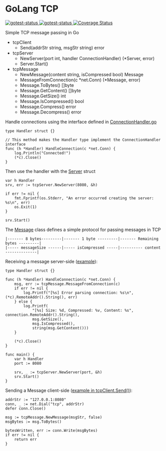 # GoLang TCP

<a href="https://github.com/evindunn/gtcp/actions?query=workflow%3ABuild">
  <img type="image/svg" alt="gotest-status" src="https://github.com/evindunn/gtcp/workflows/Build/badge.svg">
</a>

<a href="https://github.com/evindunn/gtcp/actions?query=workflow%3ATest">
  <img type="image/svg" alt="gotest-status" src="https://github.com/evindunn/gtcp/workflows/Test/badge.svg">
</a>

<a href='https://coveralls.io/github/evindunn/gtcp?branch=master'>
  <img src='https://coveralls.io/repos/github/evindunn/gtcp/badge.svg?branch=master&service=github' alt='Coverage Status' />
</a>

Simple TCP message passing in Go

- tcpClient
  - Send(addrStr string, msgStr string) error
- tcpServer
  - NewServer(port int, handler ConnectionHandler) (*Server, error)
  - Server.Start()
- tcpMessage
  - NewMessage(content string, isCompressed bool) Message
  - MessageFromConnection(c *net.Conn) (*Message, error)
  - Message.ToBytes() []byte
  - Message.GetContent() []byte
  - Message.GetSize() int
  - Message.IsCompressed() bool
  - Message.Compress() error
  - Message.Decompress() error

Handle connections using the interface defined in [ConnectionHandler.go](./pkg/tcpServer/ConnectionHandler.go)
```text
type Handler struct {}

// This method makes the Handler type implement the ConnectionHandler interface
func (h *Handler) HandleConnection(c *net.Conn) {
    log.Println("Connected!")
    (*c).Close()
}
```

Then use the handler with the [Server](./pkg/tcpServer/Server.go) struct
```text
var h Handler
srv, err := tcpServer.NewServer(8080, &h)

if err != nil {
    fmt.Fprintf(os.Stderr, "An error occurred creating the server: %s\n", err)
    os.Exit(1)
}

srv.Start()
```

The [Message](./pkg/tcpServer/Server.go) class defines a simple protocol for passing messages in TCP
```text
|------- 8 bytes---------|------- 1 byte ---------|------- Remaining bytes ---------|
|----- messageSize ------|----- isCompressed -----|---------- content --------------|
```

Receiving a message server-side ([example](./cmd/tcpServer/main.go)):
```text
type Handler struct {}

func (h *Handler) HandleConnection(c *net.Conn) {
	msg, err := tcpMessage.MessageFromConnection(c)
	if err != nil {
		log.Printf("[%s] Error parsing connection: %s\n", (*c).RemoteAddr().String(), err)
	} else {
        log.Printf(
            "[%s] Size: %d, Compressed: %v, Content: %s", connection.RemoteAddr().String(),
            msg.GetSize(),
            msg.IsCompressed(),
            string(msg.GetContent()))
    }

    (*c).Close()
}

func main() {
    var h Handler
    port := 8080

    srv, _ := tcpServer.NewServer(port, &h)
    srv.Start()
}
```

Sending a Message client-side ([example in tcpClient.Send()](./pkg/tcpClient/Client.go)):
```text
addrStr := "127.0.0.1:8080"
conn, _ := net.Dial("tcp", addrStr)
defer conn.Close()

msg := tcpMessage.NewMessage(msgStr, false)
msgBytes := msg.ToBytes()

bytesWritten, err := conn.Write(msgBytes)
if err != nil {
    return err
}
```